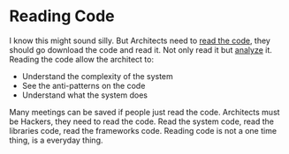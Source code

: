 # Reading Code

I know this might sound silly. But Architects need to [read the code](https://diego-pacheco.blogspot.com/2022/12/training-like-pros.html), they should go download the code and read it. Not only read it but [analyze](https://diego-pacheco.blogspot.com/2022/12/code-analysis-at-scale.html) it. Reading the code allow the architect to:
* Understand the complexity of the system
* See the anti-patterns on the code
* Understand what the system does

Many meetings can be saved if people just read the code. Architects must be Hackers, they need to read the code. Read the system code, read the libraries code, read the frameworks code. Reading code is not a one time thing, is a everyday thing.